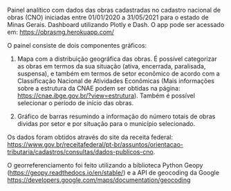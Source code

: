 Painel analítico com dados das obras cadastradas no cadastro nacional de obras (CNO) iniciadas entre 01/01/2020 a 31/05/2021 para o estado de Minas Gerais. Dashboard utilizando Plotly e Dash. O app pode ser acessado em:  https://obrasmg.herokuapp.com/ 

O painel consiste de dois componentes gráficos: 

  1. Mapa com a distribuição geográfica das obras. É possível categorizar as obras em termos da sua situação (ativa, encerrada, paralisada, suspensa), e também em termos de setor econômico de acordo com a Classificação Nacional de Atividades Econômicas (Mais informações sobre a estrutura da CNAE podem ser obtidas na página: https://cnae.ibge.gov.br/?view=estrutura). Também é possível selecionar o período de início das obras.  

  2. Gráfico de barras resumindo a informação do número totais de obras dividas por setor e por situação para o município selecionado. 

Os dados foram obtidos através do site da receita federal: https://www.gov.br/receitafederal/pt-br/assuntos/orientacao-tributaria/cadastros/consultas/dados-publicos-cno. 

O georreferenciamento foi feito utilizando a biblioteca Python Geopy (https://geopy.readthedocs.io/en/stable/) e a API de geocoding da Google  https://developers.google.com/maps/documentation/geocoding 
